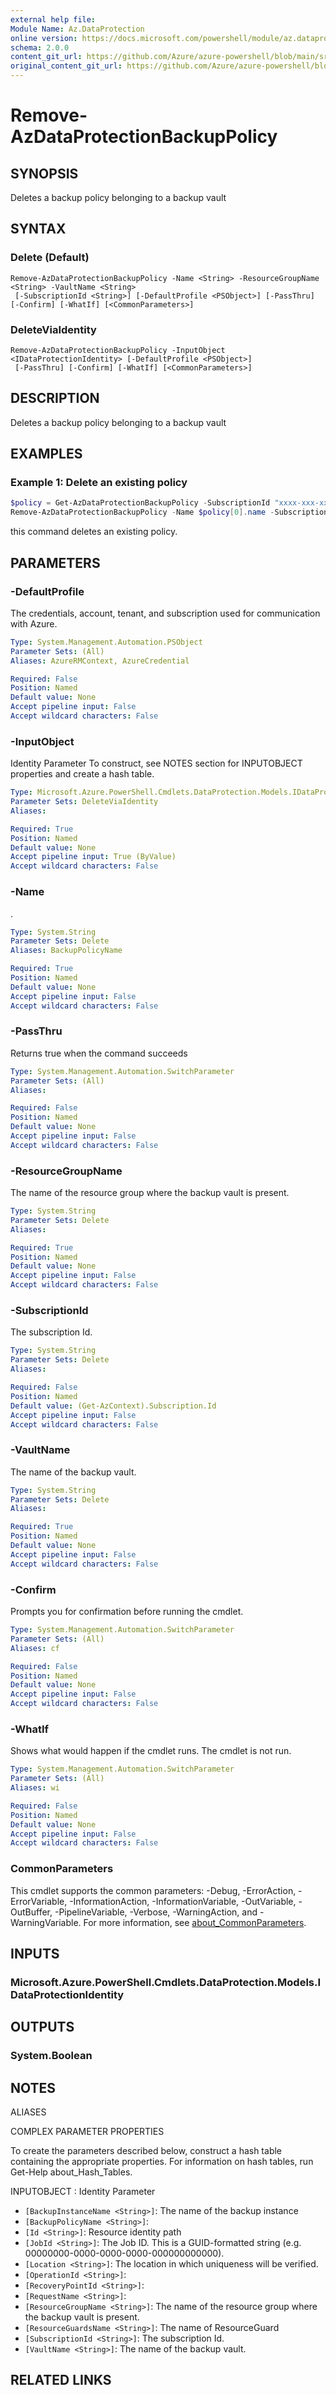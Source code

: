 ```yaml
---
external help file: 
Module Name: Az.DataProtection
online version: https://docs.microsoft.com/powershell/module/az.dataprotection/remove-azdataprotectionbackuppolicy
schema: 2.0.0
content_git_url: https://github.com/Azure/azure-powershell/blob/main/src/DataProtection/help/Remove-AzDataProtectionBackupPolicy.md
original_content_git_url: https://github.com/Azure/azure-powershell/blob/main/src/DataProtection/help/Remove-AzDataProtectionBackupPolicy.md
---
```


# Remove-AzDataProtectionBackupPolicy

## SYNOPSIS
Deletes a backup policy belonging to a backup vault

## SYNTAX

### Delete (Default)
```
Remove-AzDataProtectionBackupPolicy -Name <String> -ResourceGroupName <String> -VaultName <String>
 [-SubscriptionId <String>] [-DefaultProfile <PSObject>] [-PassThru] [-Confirm] [-WhatIf] [<CommonParameters>]
```

### DeleteViaIdentity
```
Remove-AzDataProtectionBackupPolicy -InputObject <IDataProtectionIdentity> [-DefaultProfile <PSObject>]
 [-PassThru] [-Confirm] [-WhatIf] [<CommonParameters>]
```

## DESCRIPTION
Deletes a backup policy belonging to a backup vault

## EXAMPLES

### Example 1: Delete an existing policy
```powershell
$policy = Get-AzDataProtectionBackupPolicy -SubscriptionId "xxxx-xxx-xxx" -ResourceGroupName "MyResourceGroup" -VaultName "MyVault"
Remove-AzDataProtectionBackupPolicy -Name $policy[0].name -SubscriptionId "xxxx-xxx-xxx" -ResourceGroupName "MyResourceGroup" -VaultName "MyVault"

```

this command deletes an existing policy.

## PARAMETERS

### -DefaultProfile
The credentials, account, tenant, and subscription used for communication with Azure.

```yaml
Type: System.Management.Automation.PSObject
Parameter Sets: (All)
Aliases: AzureRMContext, AzureCredential

Required: False
Position: Named
Default value: None
Accept pipeline input: False
Accept wildcard characters: False
```

### -InputObject
Identity Parameter
To construct, see NOTES section for INPUTOBJECT properties and create a hash table.

```yaml
Type: Microsoft.Azure.PowerShell.Cmdlets.DataProtection.Models.IDataProtectionIdentity
Parameter Sets: DeleteViaIdentity
Aliases:

Required: True
Position: Named
Default value: None
Accept pipeline input: True (ByValue)
Accept wildcard characters: False
```

### -Name
.

```yaml
Type: System.String
Parameter Sets: Delete
Aliases: BackupPolicyName

Required: True
Position: Named
Default value: None
Accept pipeline input: False
Accept wildcard characters: False
```

### -PassThru
Returns true when the command succeeds

```yaml
Type: System.Management.Automation.SwitchParameter
Parameter Sets: (All)
Aliases:

Required: False
Position: Named
Default value: None
Accept pipeline input: False
Accept wildcard characters: False
```

### -ResourceGroupName
The name of the resource group where the backup vault is present.

```yaml
Type: System.String
Parameter Sets: Delete
Aliases:

Required: True
Position: Named
Default value: None
Accept pipeline input: False
Accept wildcard characters: False
```

### -SubscriptionId
The subscription Id.

```yaml
Type: System.String
Parameter Sets: Delete
Aliases:

Required: False
Position: Named
Default value: (Get-AzContext).Subscription.Id
Accept pipeline input: False
Accept wildcard characters: False
```

### -VaultName
The name of the backup vault.

```yaml
Type: System.String
Parameter Sets: Delete
Aliases:

Required: True
Position: Named
Default value: None
Accept pipeline input: False
Accept wildcard characters: False
```

### -Confirm
Prompts you for confirmation before running the cmdlet.

```yaml
Type: System.Management.Automation.SwitchParameter
Parameter Sets: (All)
Aliases: cf

Required: False
Position: Named
Default value: None
Accept pipeline input: False
Accept wildcard characters: False
```

### -WhatIf
Shows what would happen if the cmdlet runs.
The cmdlet is not run.

```yaml
Type: System.Management.Automation.SwitchParameter
Parameter Sets: (All)
Aliases: wi

Required: False
Position: Named
Default value: None
Accept pipeline input: False
Accept wildcard characters: False
```

### CommonParameters
This cmdlet supports the common parameters: -Debug, -ErrorAction, -ErrorVariable, -InformationAction, -InformationVariable, -OutVariable, -OutBuffer, -PipelineVariable, -Verbose, -WarningAction, and -WarningVariable. For more information, see [about_CommonParameters](http://go.microsoft.com/fwlink/?LinkID=113216).

## INPUTS

### Microsoft.Azure.PowerShell.Cmdlets.DataProtection.Models.IDataProtectionIdentity

## OUTPUTS

### System.Boolean

## NOTES

ALIASES

COMPLEX PARAMETER PROPERTIES

To create the parameters described below, construct a hash table containing the appropriate properties. For information on hash tables, run Get-Help about_Hash_Tables.


INPUTOBJECT <IDataProtectionIdentity>: Identity Parameter
  - `[BackupInstanceName <String>]`: The name of the backup instance
  - `[BackupPolicyName <String>]`: 
  - `[Id <String>]`: Resource identity path
  - `[JobId <String>]`: The Job ID. This is a GUID-formatted string (e.g. 00000000-0000-0000-0000-000000000000).
  - `[Location <String>]`: The location in which uniqueness will be verified.
  - `[OperationId <String>]`: 
  - `[RecoveryPointId <String>]`: 
  - `[RequestName <String>]`: 
  - `[ResourceGroupName <String>]`: The name of the resource group where the backup vault is present.
  - `[ResourceGuardsName <String>]`: The name of ResourceGuard
  - `[SubscriptionId <String>]`: The subscription Id.
  - `[VaultName <String>]`: The name of the backup vault.

## RELATED LINKS

